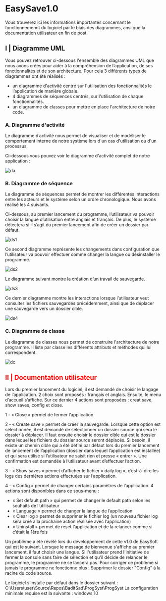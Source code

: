 <h1>EasySave1.0</h1>

Vous trouverez ici les informations importantes concernant le fonctionnemennt du logiciel par le biais des diagrammes, ansi que la documentation utilisateur en fin de post.

<h2>I | Diagramme UML</h2>

Vous pouvez retrouver ci-dessous l'ensemble des diagrammes UML que nous avons créés pour aider à la compréhension de l’application, de ses fonctionnalités et de son architecture. Pour cela 3 différents types de diagrammes ont été réalisés :

- un diagramme d'activité centré sur l'utilisation des fonctionnalités le l’application de manière globale.
- 4 diagrammes de séquences centrés, sur l'utilisation de chaque fonctionnalités.
- un diagramme de classes pour mettre en place l'architecture de notre code.

<h3>A. Diagramme d'activité</h3>

Le diagramme d’activité nous permet de visualiser et de modéliser le comportement interne de notre système lors d'un cas d'utilisation ou d'un processus.

Ci-dessous vous pouvez voir le diagramme d'activité complet de notre application :

<img src="https://www.notion.so/image/https%3A%2F%2Fs3-us-west-2.amazonaws.com%2Fsecure.notion-static.com%2F59f5b09c-f411-4ab7-9665-f498c1ca1269%2FUntitled.png?table=block&id=7307688e-e4c1-4620-badb-e2c4df9fb9ff&spaceId=fb565f9f-9b70-4a86-88e9-ffa8e7bb3756&width=2000&userId=a01ff20c-cd8d-4655-8041-f08b17481938&cache=v2" title="da">

<h3>B. Diagramme de séquence</h3>

Le diagramme de séquences permet de montrer les différentes interactions entre les acteurs et le système selon un ordre chronologique. Nous avons réalisé les 4 suivants.   

Ci-dessous, au premier lancement du programme, l’utilisateur va pouvoir choisir la langue d’utilisation entre anglais et français. De plus, le système détectera si il s’agit du premier lancement afin de créer un dossier par défaut.

<img src="https://www.notion.so/image/https%3A%2F%2Fs3-us-west-2.amazonaws.com%2Fsecure.notion-static.com%2F489afd84-ac9a-47c5-bee2-bb2b728104be%2Fconsole_diagram.png?table=block&id=12caf084-1a73-497a-9239-fef559e014b1&spaceId=fb565f9f-9b70-4a86-88e9-ffa8e7bb3756&width=2000&userId=a01ff20c-cd8d-4655-8041-f08b17481938&cache=v2" title="ds1">

Ce second diagramme représente les changements dans configuration que l’utilisateur va pouvoir effectuer comme changer la langue ou désinstaller le programme.

<img src="https://s3.us-west-2.amazonaws.com/secure.notion-static.com/2a5d4784-523c-479d-8599-cd0140ce3bdf/configuration_diagram.png?X-Amz-Algorithm=AWS4-HMAC-SHA256&X-Amz-Content-Sha256=UNSIGNED-PAYLOAD&X-Amz-Credential=AKIAT73L2G45EIPT3X45%2F20221125%2Fus-west-2%2Fs3%2Faws4_request&X-Amz-Date=20221125T171249Z&X-Amz-Expires=86400&X-Amz-Signature=b8dcdc9677073cfcf19702874d429af47abea456bf7a9f3c7186e023425e344b&X-Amz-SignedHeaders=host&response-content-disposition=filename%3D%22configuration%2520diagram.png%22&x-id=GetObject" title="ds2">

Le diagramme suivant montre la création d’un travail de sauvegarde.

<img src="https://s3.us-west-2.amazonaws.com/secure.notion-static.com/cce845f1-7ed8-45cd-a90d-5cbdddacc253/create_diagram.png?X-Amz-Algorithm=AWS4-HMAC-SHA256&X-Amz-Content-Sha256=UNSIGNED-PAYLOAD&X-Amz-Credential=AKIAT73L2G45EIPT3X45%2F20221125%2Fus-west-2%2Fs3%2Faws4_request&X-Amz-Date=20221125T171309Z&X-Amz-Expires=86400&X-Amz-Signature=fb7e5fedc2dc5a0d6725833a522716858d8a4502108901378fdfac35d22fe699&X-Amz-SignedHeaders=host&response-content-disposition=filename%3D%22create%2520diagram.png%22&x-id=GetObject" title="ds3">

Ce dernier diagramme montre les interactions lorsque l’utilisateur veut consulter les fichiers sauvegardés précédemment, ainsi que de déplacer une sauvegarde vers un dossier cible.

<img src="https://s3.us-west-2.amazonaws.com/secure.notion-static.com/c56befd5-5ad3-4ca9-a56f-de9b6e1abab4/consult_diagram.png?X-Amz-Algorithm=AWS4-HMAC-SHA256&X-Amz-Content-Sha256=UNSIGNED-PAYLOAD&X-Amz-Credential=AKIAT73L2G45EIPT3X45%2F20221125%2Fus-west-2%2Fs3%2Faws4_request&X-Amz-Date=20221125T171323Z&X-Amz-Expires=86400&X-Amz-Signature=e40d9b70ebac4f3e814a72d3e3c0eeabcd875241db88f0112cf4f5d775c36c65&X-Amz-SignedHeaders=host&response-content-disposition=filename%3D%22consult%2520diagram.png%22&x-id=GetObject" title="ds4">

<h3>C. Diagramme de classe</h3>

Le diagramme de classes nous permet de construire l'architecture de notre programme. Il liste par classe les différents attributs et méthodes qui lui correspondent.

<img src="https://s3.us-west-2.amazonaws.com/secure.notion-static.com/0c4ead9f-047f-4c57-b6cb-9b875148b55a/diagramme_de_classes.drawio.png?X-Amz-Algorithm=AWS4-HMAC-SHA256&X-Amz-Content-Sha256=UNSIGNED-PAYLOAD&X-Amz-Credential=AKIAT73L2G45EIPT3X45%2F20221125%2Fus-west-2%2Fs3%2Faws4_request&X-Amz-Date=20221125T171332Z&X-Amz-Expires=86400&X-Amz-Signature=da52da40eaae4fba6453753c84e87b8d75147f1b40fb6d8b4e6a4ef42f490a0b&X-Amz-SignedHeaders=host&response-content-disposition=filename%3D%22diagramme_de_classes.drawio.png%22&x-id=GetObject" title="dc">

<h2 style="color:red">II | Documentation utilisateur</h2>

Lors du premier lancement du logiciel, il est demandé de choisir le langage de l’application. 2 choix sont proposés : français et anglais. Ensuite, le menu d’accueil s’affiche. Sur ce dernier 4 actions sont proposées : creat save, show saves, config et close.

1 - « Close » permet de fermer l’application.

2 - « Create save » permet de créer la sauvegarde. Lorsque cette option est sélectionnée, il est demandé de sélectionner un dossier source qui sera le dossier à déplacer. Il faut ensuite choisir le dossier cible qui est le dossier dans lequel les fichiers du dossier source seront déplacés. Si besoin, il existe un chemin cible qui a été défini par défaut lors du premier lancement de lancement de l’application (dossier dans lequel l’application est installée) et qui sera utilisé si l’utilisateur ne saisit rien et presse « entrer ». Une confirmation est demandée à l’utilisateur avant d’effectuer l’action.

3 - « Show saves » permet d’afficher le fichier « daily log », c’est-à-dire les logs des dernières actions effectuées sur l’application.

4 - « Config » permet de changer certains paramètres de l’application. 4 actions sont disponibles dans ce sous-menu :
- « Set default path » qui permet de changer le default path selon les souhaits de l’utilisateur
- « Language » permet de changer la langue de l’application
- « Clear log » permet de supprimer le fichier log (un nouveau fichier log sera créé à la prochaine action réalisée avec l’application)
- « Uninstall » permet de reset l’application et de la relancer comme si c’était la 1ère fois

Un problème a été révélé lors du développement de cette v1.0 de EasySoft qui est le suivant. Lorsque le message de bienvenue s'affiche au premier lancement, il faut choisir une langue. Si l'utilisateur prend l'initiative de fermer la console sans faire de sélection et qu'il décide de relancer le programme, le programme ne se lancera pas. Pour corriger ce problème si jamais le programme ne fonctionne plus : Supprimer le dossier "Config" à la racine du code source.

Le logiciel s’installe par défaut dans le dossier suivant : C:\Users\user\Source\Repos\BaditSad\ProgSyst\ProgSyst
La configuration minimale requise est la suivante : windows 10
